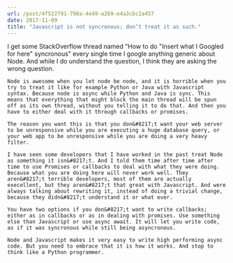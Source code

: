 ```yaml
---
url: /post/4f522791-798a-4e49-a269-e4a3cbc2a457
date: 2017-11-09
title: "Javascript is not syncronous; don’t treat it as such."
---
```


<div class="kg-card-markdown">

  I get some StackOverflow thread named "How to do "Insert what I Googled for here" syncronous" every single time I google anything generic about Node. And while I do understand the question, I think they are asking the wrong question.</p> 

  

  <p>

    Node is awesome when you let node be node, and it is horrible when you try to treat it like for example Python or Java with Javascript syntax. Because node is async while Python and Java is sync. This means that everything that might block the main thread will be spun off as its own thread, without you telling it to do that. And then you have to either deal with it through callbacks or promises.

  </p>

  

  <p>

    The reason you want this is that you don&#8217;t want your web server to be unresponsive while you are executing a huge database query, or your web app to be unresponsive while you are doing a very heavy filter.

  </p>

  

  <p>

    I have seen some developers that I have worked in the past treat Node as something it isn&#8217;t. And I told them time after time after time to use Promises or callbacks to deal with what they were doing. Because what you are doing here will never work well. They aren&#8217;t terrible developers, most of them are actually execellent, but they aren&#8217;t that great with Javascript. And were always talking about rewriting it, instead of doing a trivial change, because they didn&#8217;t understand it or what ever.

  </p>

  

  <p>

    You have two options if you don&#8217;t want to write callbacks; either as in callbacks or as in dealing with promises. Use something else than Javascript or use async await. It will let you write code, as if it was syncronous while still being asyncronous.

  </p>

  

  <p>

    Node and Javascript makes it very easy to write high performing async code. But you need to embrace that it is how it works. And stop to think like a Python programmer.

  </p>

</div>
